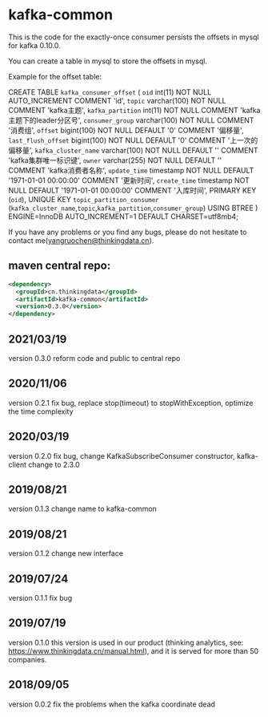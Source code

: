 # kafka-common

This is the code for the exactly-once consumer persists the offsets in mysql for kafka 0.10.0.

You can create a table in mysql to store the offsets in mysql.

Example for the offset table:

CREATE TABLE `kafka_consumer_offset` (
  `oid` int(11) NOT NULL AUTO_INCREMENT COMMENT 'id',
  `topic` varchar(100) NOT NULL COMMENT 'kafka主题',
  `kafka_partition` int(11) NOT NULL COMMENT 'kafka主题下的leader分区号',
  `consumer_group` varchar(100) NOT NULL COMMENT '消费组',
  `offset` bigint(100) NOT NULL DEFAULT '0' COMMENT '偏移量',
  `last_flush_offset` bigint(100) NOT NULL DEFAULT '0' COMMENT '上一次的偏移量',
  `kafka_cluster_name` varchar(100) NOT NULL DEFAULT '' COMMENT 'kafka集群唯一标识键',
  `owner` varchar(255) NOT NULL DEFAULT '' COMMENT 'kafka消费者名称',
  `update_time` timestamp NOT NULL DEFAULT '1971-01-01 00:00:00' COMMENT '更新时间',
  `create_time` timestamp NOT NULL DEFAULT '1971-01-01 00:00:00' COMMENT '入库时间',
  PRIMARY KEY (`oid`),
  UNIQUE KEY `topic_partition_consumer` (`kafka_cluster_name`,`topic`,`kafka_partition`,`consumer_group`) USING BTREE
) ENGINE=InnoDB AUTO_INCREMENT=1 DEFAULT CHARSET=utf8mb4;


If you have any problems or you find any bugs, please do not hesitate to contact me(yangruochen@thinkingdata.cn).

## maven central repo:
```xml
<dependency>
  <groupId>cn.thinkingdata</groupId>
  <artifactId>kafka-common</artifactId>
  <version>0.3.0</version>
</dependency>
```


## 2021/03/19
version 0.3.0 reform code and public to central repo

## 2020/11/06
version 0.2.1 fix bug, replace stop(timeout) to stopWithException, optimize the time complexity

## 2020/03/19
version 0.2.0 fix bug, change KafkaSubscribeConsumer constructor, kafka-client change to 2.3.0

## 2019/08/21
version 0.1.3 change name to kafka-common

## 2019/08/21
version 0.1.2 change new interface

## 2019/07/24
version 0.1.1 fix bug

## 2019/07/19
version 0.1.0 this version is used in our product (thinking analytics, see: https://www.thinkingdata.cn/manual.html), and it is served for more than 50 companies.

## 2018/09/05
version 0.0.2 fix the problems when the kafka coordinate dead
